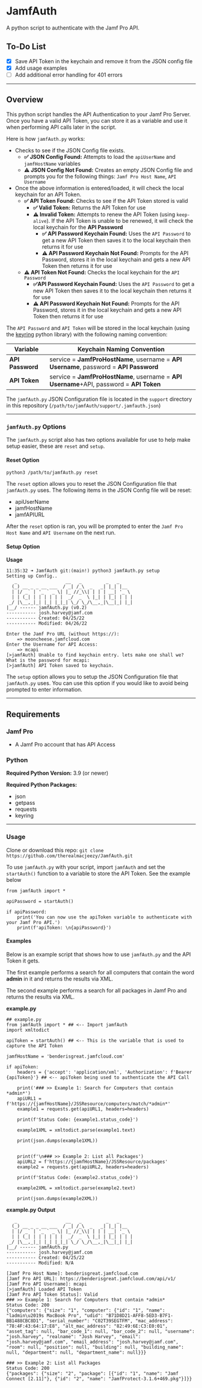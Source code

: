 # JamfAuth

A python script to authenticate with the Jamf Pro API.

## To-Do List
 - [x] Save API Token in the keychain and remove it from the JSON config file
 - [x] Add usage examples
 - [ ] Add additional error handling for 401 errors

---

## Overview
This python script handles the API Authentication to your Jamf Pro Server. Once you have a valid API Token, you can store it as a variable and use it when performing API calls later in the script.

Here is how `jamfAuth.py` works:
 - Checks to see if the JSON Config file exists. 
   - **✅ JSON Config Found:** Attempts to load the `apiUserName` and `jamfHostName` variables
   - **⚠️ JSON Config Not Found:** Creates an empty JSON Config file and prompts you for the following things: `Jamf Pro Host Name`, `API Username`
 - Once the above information is entered/loaded, it will check the local keychain for an API Token.
   - **✅ API Token Found:** Checks to see if the API Token stored is valid
     - **✅ Valid Token:** Returns the API Token for use
     - **⚠️ Invalid Token:** Attempts to renew the API Token (using `keep-alive`). If the API Token is unable to be renewed, it will check the local keychain for the **API Password**
       - **✅ API Password Keychain Found:** Uses the `API Password` to get a new API Token then saves it to the local keychain then returns it for use
       - **⚠️ API Password Keychain Not Found:** Prompts for the API Password, stores it in the local keychain and gets a new API Token then returns it for use
   - **⚠️ API Token Not Found:** Checks the local keychain for the `API Password`
       - **✅API Password Keychain Found:** Uses the `API Password` to get a new API Token then saves it to the local keychain then returns it for use
       - **⚠️ API Password Keychain Not Found:** Prompts for the API Password, stores it in the local keychain and gets a new API Token then returns it for use



The `API Password` and `API Token` will be stored in the local keychain (using the [keyring](https://pypi.org/project/keyring/) python library) with the following naming convention:

**Variable** | **Keychain Naming Convention**
---------------- | --------------
**API Password** | service = **JamfProHostName**, username = **API Username**, password = **API Password**
**API Token** | service = **JamfProHostName**, username = **API Username**+API, password = **API Token**


The `jamfAuth.py` JSON Configuration file is located in the `support` directory in this repository (`/path/to/jamfAuth/support/.jamfauth.json`)

---
### `jamfAuth.py` Options
The `jamfAuth.py` script also has two options available for use to help make setup easier, these are `reset` and `setup`.

#### Reset Option
```#usage
python3 /path/to/jamfAuth.py reset
```

The `reset` option allows you to reset the JSON Configuration file that `jamfAuth.py` uses. The following items in the JSON Config file will be reset:
 - apiUserName
 - jamfHostName
 - jamfAPIURL

After the `reset` option is ran, you will be prompted to enter the `Jamf Pro Host Name` and `API Username` on the next run.

#### Setup Option
**Usage**
```
11:35:32 ➜ JamfAuth git:(main!) python3 jamfAuth.py setup
Setting up Config..
   _                  __   _         _   _
  (_) __ _ _ __ ___  / _| /_\  _   _| |_| |__
  | |/ _` | '_ ` _ \| |_ //_\\| | | | __| '_ \
  | | (_| | | | | | |  _/  _  \ |_| | |_| | | |
 _/ |\__,_|_| |_| |_|_| \_/ \_/\__,_|\__|_| |_|
|__/ ------ jamfAuth.py (v0.2)
----------- josh.harvey@jamf.com
----------- Created: 04/25/22
----------- Modified: 04/26/22

Enter the Jamf Pro URL (without https://):
	=> mooncheese.jamfcloud.com
Enter the Username for API Access:
	=> mcapi
[>jamfAuth] Unable to find keychain entry. lets make one shall we?
What is the password for mcapi:
[>jamfAuth] API Token saved to keychain.
```

The `setup` option allows you to setup the JSON Configuration file that `jamfAuth.py` uses. You can use this option if you would like to avoid being prompted to enter information. 

---
## Requirements
### Jamf Pro
 - A Jamf Pro account that has API Access

### Python
**Required Python Version:** 3.9 (or newer)

**Required Python Packages:**
 - json
 - getpass
 - requests
 - keyring

---
### Usage
Clone or download this repo: `git clone https://github.com/therealmacjeezy/JamfAuth.git`

To use `jamfAuth.py` with your script, import `jamfAuth` and set the `startAuth()` function to a variable to store the API Token. See the example below

```
from jamfAuth import *

apiPassword = startAuth()

if apiPassword:
    print('You can now use the apiToken variable to authenticate with your Jamf Pro API.')
    print(f'apiToken: \n{apiPassword}')
```

#### Examples
Below is an example script that shows how to use `jamfAuth.py` and the API Token it gets. 

The first example performs a search for all computers that contain the word **admin** in it and returns the results via XML.

The second example performs a search for all packages in Jamf Pro and returns the results via XML.

**example.py**
```
## example.py
from jamfAuth import * ## <-- Import jamfAuth
import xmltodict

apiToken = startAuth() ## <-- This is the variable that is used to capture the API Token

jamfHostName = 'benderisgreat.jamfcloud.com'

if apiToken:
    headers = {'accept': 'application/xml', 'Authorization': f'Bearer {apiToken}'} ## <-- apiToken being used to authenticate the API Call

    print('### >> Example 1: Search for Computers that contain *admin*')
    apiURL1 = f'https://{jamfHostName}/JSSResource/computers/match/*admin*'
    example1 = requests.get(apiURL1, headers=headers)

    print(f'Status Code: {example1.status_code}')

    example1XML = xmltodict.parse(example1.text)

    print(json.dumps(example1XML))


    print(f'\n### >> Example 2: List all Packages')
    apiURL2 = f'https://{jamfHostName}/JSSResource/packages'
    example2 = requests.get(apiURL2, headers=headers)

    print(f'Status Code: {example2.status_code}')
    
    example2XML = xmltodict.parse(example2.text)

    print(json.dumps(example2XML))
```

**example.py Output**
```10:43:37 ➜ JamfAuth git:(main!?) python3 example.py
   _                  __   _         _   _
  (_) __ _ _ __ ___  / _| /_\  _   _| |_| |__
  | |/ _` | '_ ` _ \| |_ //_\\| | | | __| '_ \
  | | (_| | | | | | |  _/  _  \ |_| | |_| | | |
 _/ |\__,_|_| |_| |_|_| \_/ \_/\__,_|\__|_| |_|
|__/ ------ jamfAuth.py
----------- josh.harvey@jamf.com
----------- Created: 04/25/22
----------- Modified: N/A

[Jamf Pro Host Name]: benderisgreat.jamfcloud.com
[Jamf Pro API URL]: https://benderisgreat.jamfcloud.com/api/v1/
[Jamf Pro API Username]: mcapi
[>jamfAuth] Loaded API Token
[Jamf Pro API Token Status]: Valid
### >> Example 1: Search for Computers that contain *admin*
Status Code: 200
{"computers": {"size": "1", "computer": {"id": "1", "name": "ladmin\u2019s MacBook Pro", "udid": "B71D8D21-AFF8-5ED3-B7F1-BB1488CBC8D1", "serial_number": "C02T39SEGTFM", "mac_address": "78:4F:43:64:17:E8", "alt_mac_address": "82:49:6E:C3:E0:01", "asset_tag": null, "bar_code_1": null, "bar_code_2": null, "username": "josh.harvey", "realname": "Josh Harvey", "email": "josh.harvey@jamf.com", "email_address": "josh.harvey@jamf.com", "room": null, "position": null, "building": null, "building_name": null, "department": null, "department_name": null}}}

### >> Example 2: List all Packages
Status Code: 200
{"packages": {"size": "2", "package": [{"id": "1", "name": "Jamf Connect [2.11]"}, {"id": "2", "name": "JamfProtect-3.1.6+469.pkg"}]}}
```
